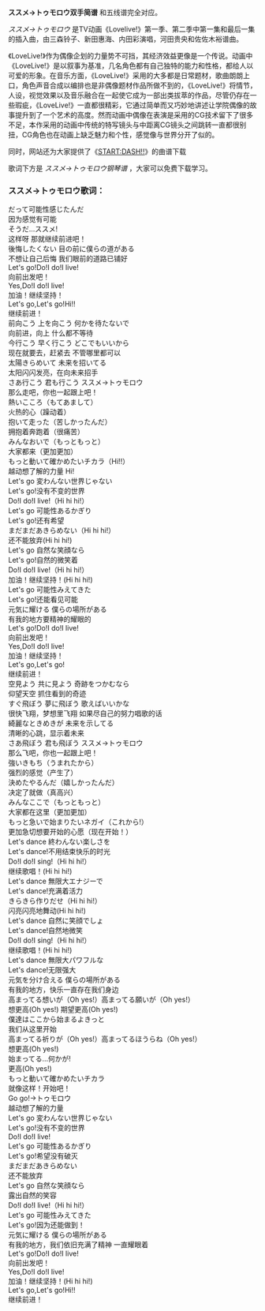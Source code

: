 

**ススメ→トゥモロウ双手简谱** 和五线谱完全对应。

_ススメ→トゥモロウ_ 是TV动画《Lovelive!》第一季、第二季中第一集和最后一集的插入曲，由三森铃子、新田惠海、内田彩演唱，河田贵央和佐佐木裕谱曲。

《LoveLive!》作为偶像企划的力量势不可挡，其经济效益更像是一个传说。动画中《LoveLive!》是以叙事为基准，几名角色都有自己独特的能力和性格，都给人以可爱的形象。在音乐方面，《LoveLive!》采用的大多都是日常题材，歌曲朗朗上口，角色声音合成以编排也是非偶像题材作品所做不到的，《LoveLive!》将情节，人设，视觉效果以及音乐融合在一起使它成为一部出类拔萃的作品，尽管仍存在一些瑕疵，《LoveLive!》一直都很精彩，它通过简单而又巧妙地讲述让学院偶像的故事提升到了一个艺术的高度。然而动画中偶像在表演是采用的CG技术留下了很多不足，本作采用的动画中传统的特写镜头与中距离CG镜头之间跳转一直都很别扭，CG角色也在动画上缺乏魅力和个性，感觉像与世界分开了似的。

同时，网站还为大家提供了《[START:DASH!!](Music-2628-START-DASH----LoveLive-插曲.html
"START:DASH!!")》的曲谱下载

歌词下方是 _ススメ→トゥモロウ钢琴谱_ ，大家可以免费下载学习。

### ススメ→トゥモロウ歌词：

だって可能性感じたんだ  
因为感觉有可能  
そうだ…ススメ!  
这样呀 那就继续前进吧！  
後悔したくない 目の前に僕らの道がある  
不想让自己后悔 我们眼前的道路已铺好  
Let's go!Do!I do!I live!  
向前出发吧！  
Yes,Do!I do!I live!  
加油！继续坚持！  
Let's go,Let's go!Hi!!  
继续前进！  
前向こう 上を向こう 何かを待たないで  
向前进，向上 什么都不等待  
今行こう 早く行こう どこでもいいから  
现在就要去，赶紧去 不管哪里都可以  
太陽きらめいて 未来を招いてる  
太阳闪闪发亮，在向未来招手  
さあ行こう 君も行こう ススメ→トゥモロウ  
那么走吧，你也一起跟上吧！  
熱いこころ（もてあまして）  
火热的心（躁动着）  
抱いて走った（苦しかったんだ）  
拥抱着奔跑着（很痛苦）  
みんなおいで（もっともっと）  
大家都来（更加更加）  
もっと動いて確かめたいチカラ（Hi!!）  
越动想了解的力量 Hi!  
Let's go 変わんない世界じゃない  
Let's go!没有不变的世界  
Do!I do!I live!（Hi hi hi!）  
Let's go 可能性あるかぎり  
Let's go!还有希望  
まだまだあきらめない（Hi hi hi!）  
还不能放弃(Hi hi hi!)  
Let's go 自然な笑顔なら  
Let's go!自然的微笑着  
Do!I do!I live!（Hi hi hi!）  
加油！继续坚持！(Hi hi hi!)  
Let's go 可能性みえてきた  
Let's go!还能看见可能  
元気に耀ける 僕らの場所がある  
有我的地方要精神的耀眼的  
Let's go!Do!I do!I live!  
向前出发吧！  
Yes,Do!I do!I live!  
加油！继续坚持！  
Let's go,Let's go!  
继续前进！  
空見よう 共に見よう 奇跡をつかむなら  
仰望天空 抓住看到的奇迹  
すぐ飛ぼう 夢に飛ぼう 歌えばいいかな  
很快飞翔，梦想里飞翔 如果尽自己的努力唱歌的话  
綺麗なときめきが 未来を示してる  
清晰的心跳，显示着未来  
さあ飛ぼう 君も飛ぼう ススメ→トゥモロウ  
那么飞吧，你也一起跟上吧！  
強いきもち（うまれたから）  
强烈的感觉（产生了）  
決めたやるんだ（嬉しかったんだ）  
决定了就做（真高兴）  
みんなここで（もっともっと）  
大家都在这里（更加更加）  
もっと急いで始まりたいネガイ（これから!）  
更加急切想要开始的心愿（现在开始！）  
Let's dance 終わんない楽しさを  
Let's dance!不用结束快乐的时光  
Do!I do!I sing!（Hi hi hi!）  
继续歌唱！(Hi hi hi!)  
Let's dance 無限大エナジーで  
Let's dance!充满着活力  
きらきら作りだせ（Hi hi hi!）  
闪亮闪亮地舞动(Hi hi hi!)  
Let's dance 自然に笑顔でしょ  
Let's dance!自然地微笑  
Do!I do!I sing!（Hi hi hi!）  
继续歌唱！(Hi hi hi!)  
Let's dance 無限大パワフルな  
Let's dance!无限强大  
元気を分け合える 僕らの場所がある  
有我的地方，快乐一直存在我们身边  
高まってる想いが（Oh yes!）高まってる願いが（Oh yes!）  
想更高(Oh yes!) 期望更高(Oh yes!)  
僕達はここから始まるよきっと  
我们从这里开始  
高まってる祈りが（Oh yes!）高まってるほうらね（Oh yes!）  
想更高(Oh yes!)  
始まってる…何かが!  
更高(Oh yes!)  
もっと動いて確かめたいチカラ  
就像这样！开始吧！  
Go go!→トゥモロウ  
越动想了解的力量  
Let's go 変わんない世界じゃない  
Let's go!没有不变的世界  
Do!I do!I live!  
Let's go 可能性あるかぎり  
Let's go!希望没有破灭  
まだまだあきらめない  
还不能放弃  
Let's go 自然な笑顔なら  
露出自然的笑容  
Do!I do!I live!（Hi hi hi!）  
Let's go 可能性みえてきた  
Let's go!因为还能做到！  
元気に耀ける 僕らの場所がある  
有我的地方，我们依旧充满了精神 一直耀眼着  
Let's go!Do!I do!I live!  
向前出发吧！  
Yes,Do!I do!I live!  
加油！继续坚持！(Hi hi hi!)  
Let's go,Let's go!Hi!!  
继续前进！

